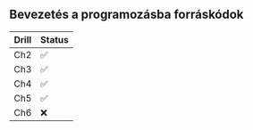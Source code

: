 ## Bevezetés a programozásba forráskódok

| Drill | Status |
|-------|--------|
| Ch2   | ✅      |
| Ch3   | ✅      |
| Ch4   | ✅      |
| Ch5   | ✅      |
| Ch6   | ❌      |